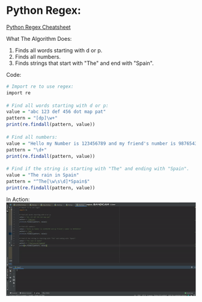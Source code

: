 # Python Regex:
[Python Regex Cheatsheet](https://www.rexegg.com/regex-quickstart.html)

What The Algorithm Does:
1. Finds all words starting with d or p.
2. Finds all numbers.
3. Finds strings that start with "The" and end with "Spain".

Code: 
```r
# Import re to use regex:
import re

# Find all words starting with d or p:
value = "abc 123 def 456 dot map pat"
pattern = "[dp]\w+"
print(re.findall(pattern, value))

# Find all numbers:
value = "Hello my Number is 123456789 and my friend's number is 987654321"
pattern = "\d+"
print(re.findall(pattern, value))

# Find if the string is starting with "The" and ending with "Spain".
value = "The rain in Spain"
pattern = "^The[\w\s\d]*Spain$"
print(re.findall(pattern, value))
```

In Action:
![1](https://github.com/BOLTZZ/Python/blob/master/Extra%20Images%26Gifs/regex.gif)
